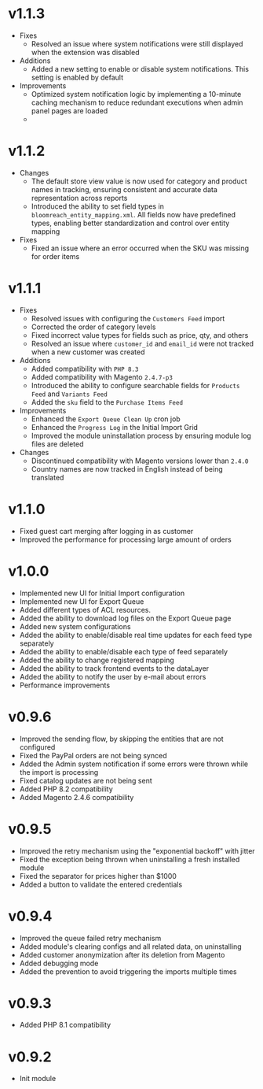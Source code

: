 # v1.1.3

- Fixes
  - Resolved an issue where system notifications were still displayed when the extension was disabled
- Additions
  - Added a new setting to enable or disable system notifications. This setting is enabled by default
- Improvements
  - Optimized system notification logic by implementing a 10-minute caching mechanism to reduce redundant executions when admin panel pages are loaded
  - 
# v1.1.2

- Changes
  - The default store view value is now used for category and product names in tracking, ensuring consistent and accurate data representation across reports
  - Introduced the ability to set field types in `bloomreach_entity_mapping.xml`. All fields now have predefined types, enabling better standardization and control over entity mapping
- Fixes
  - Fixed an issue where an error occurred when the SKU was missing for order items

# v1.1.1

- Fixes
  - Resolved issues with configuring the `Customers Feed` import
  - Corrected the order of category levels
  - Fixed incorrect value types for fields such as price, qty, and others
  - Resolved an issue where `customer_id` and `email_id` were not tracked when a new customer was created
- Additions
  - Added compatibility with `PHP 8.3`
  - Added compatibility with Magento `2.4.7-p3`
  - Introduced the ability to configure searchable fields for `Products Feed` and `Variants Feed`
  - Added the `sku` field to the `Purchase Items Feed`
- Improvements
  - Enhanced the `Export Queue Clean Up` cron job
  - Enhanced the `Progress Log` in the Initial Import Grid
  - Improved the module uninstallation process by ensuring module log files are deleted
- Changes
  - Discontinued compatibility with Magento versions lower than `2.4.0`
  - Country names are now tracked in English instead of being translated

# v1.1.0

- Fixed guest cart merging after logging in as customer
- Improved the performance for processing large amount of orders

# v1.0.0

- Implemented new UI for Initial Import configuration
- Implemented new UI for Export Queue
- Added different types of ACL resources.
- Added the ability to download log files on the Export Queue page
- Added new system configurations
- Added the ability to enable/disable real time updates for each feed type separately
- Added the ability to enable/disable each type of feed separately
- Added the ability to change registered mapping
- Added the ability to track frontend events to the dataLayer
- Added the ability to notify the user by e-mail about errors
- Performance improvements

# v0.9.6

- Improved the sending flow, by skipping the entities that are not configured
- Fixed the PayPal orders are not being synced
- Added the Admin system notification if some errors were thrown while the import is processing
- Fixed catalog updates are not being sent
- Added PHP 8.2 compatibility
- Added Magento 2.4.6 compatibility

# v0.9.5

- Improved the retry mechanism using the "exponential backoff" with jitter
- Fixed the exception being thrown when uninstalling a fresh installed module
- Fixed the separator for prices higher than $1000
- Added a button to validate the entered credentials

# v0.9.4

- Improved the queue failed retry mechanism
- Added module's clearing configs and all related data, on uninstalling
- Added customer anonymization after its deletion from Magento
- Added debugging mode
- Added the prevention to avoid triggering the imports multiple times

# v0.9.3

- Added PHP 8.1 compatibility

# v0.9.2

- Init module
